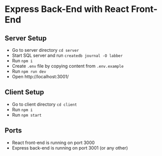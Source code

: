# Express Back-End with React Front-End

## Server Setup

* Go to server directory ```cd server```
* Start SQL server and run ```createdb journal -O labber```
* Run ```npm i```
* Create ```.env``` file by copying content from ```.env.example```
* Run ```npm run dev```
* Open http://localhost:3001/

## Client Setup

* Go to client directory ```cd client```
* Run ```npm i```
* Run ```npm start```

## Ports

* React front-end is running on port 3000
* Express back-end is running on port 3001 (or any other)

<!-- ## Cors

**Cross-Origin Resource Sharing**

* A web application makes a cross-origin HTTP request when it requests a resource that has a different domain (i.e. different ports)
* Web application using APIs can only request HTTP resources from the same origin the application was loaded from, unless the response from the other origin includes the right CORS headers.

## References

[Create React App with an Express Backend](https://daveceddia.com/create-react-app-express-backend/)

[Access-Control-Allow-Origin: Dealing with CORS Errors in React and Express](https://daveceddia.com/access-control-allow-origin-cors-errors-in-react-express/)

[Deploy React and Express to Heroku](https://daveceddia.com/deploy-react-express-app-heroku/) -->
